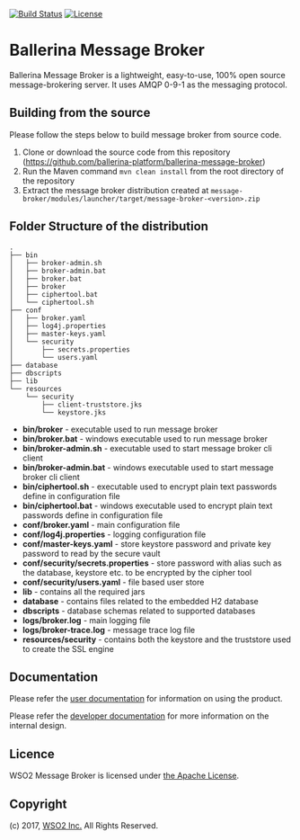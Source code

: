 [![Build Status](https://wso2.org/jenkins/buildStatus/icon?job=ballerina-platform/ballerina-message-broker)](https://wso2.org/jenkins/job/ballerina-platform/job/ballerina-message-broker/)
[![License](https://img.shields.io/badge/License-Apache%202.0-blue.svg)](https://opensource.org/licenses/Apache-2.0)

# Ballerina Message Broker

Ballerina Message Broker is a lightweight, easy-to-use, 100% open source message-brokering server. It uses AMQP 0-9-1 
as the messaging protocol.

## Building from the source

Please follow the steps below to build message broker from source code.

1. Clone or download the source code from this repository (https://github.com/ballerina-platform/ballerina-message-broker)
2. Run the Maven command `mvn clean install` from the root directory of the repository
3. Extract the message broker distribution created at 
`message-broker/modules/launcher/target/message-broker-<version>.zip`

## Folder Structure of the distribution

```
.
├── bin
│   ├── broker-admin.sh
│   ├── broker-admin.bat
│   ├── broker.bat
│   ├── broker
│   ├── ciphertool.bat
│   └── ciphertool.sh
├── conf
│   ├── broker.yaml
│   ├── log4j.properties
│   ├── master-keys.yaml
│   └── security
│       ├── secrets.properties
│       └── users.yaml
├── database
├── dbscripts
├── lib
└── resources
    └── security
        ├── client-truststore.jks
        └── keystore.jks

```

- **bin/broker** - executable used to run message broker
- **bin/broker.bat** - windows executable used to run message broker
- **bin/broker-admin.sh** - executable used to start message broker cli client
- **bin/broker-admin.bat** - windows executable used to start message broker cli client
- **bin/ciphertool.sh** - executable used to encrypt plain text passwords define in configuration file
- **bin/ciphertool.bat** - windows executable used to encrypt plain text passwords define in configuration file
- **conf/broker.yaml** - main configuration file
- **conf/log4j.properties** - logging configuration file
- **conf/master-keys.yaml** - store keystore password and private key password to read by the secure vault
- **conf/security/secrets.properties** - store password with alias such as the database, keystore etc. to be encrypted by the cipher tool
- **conf/security/users.yaml** - file based user store
- **lib** - contains all the required jars
- **database** - contains files related to the embedded H2 database
- **dbscripts** - database schemas related to supported databases
- **logs/broker.log** - main logging file
- **logs/broker-trace.log** - message trace log file
- **resources/security** - contains both the keystore and the truststore used to create the SSL engine

## Documentation

Please refer the [user documentation](docs/user-doc-index.md) for information on using the product.

Please refer the [developer documentation](docs/developer-doc-index.md) for more information on the internal design.

## Licence

WSO2 Message Broker is licensed under [the Apache License](http://www.apache.org/licenses/LICENSE-2.0).

## Copyright

(c) 2017, [WSO2 Inc.](http://www.wso2.org) All Rights Reserved.